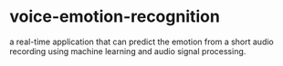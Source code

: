 # voice-emotion-recognition
a real-time application that can predict the emotion from a short audio recording using machine learning and audio signal processing.

